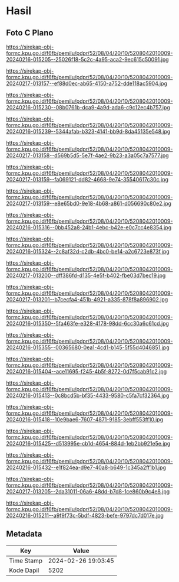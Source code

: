 # Hasil

## Foto C Plano

https://sirekap-obj-formc.kpu.go.id/f6fb/pemilu/pdpr/52/08/04/20/10/5208042010009-20240216-015205--25026f18-5c2c-4a95-aca2-9ec615c50091.jpg

https://sirekap-obj-formc.kpu.go.id/f6fb/pemilu/pdpr/52/08/04/20/10/5208042010009-20240217-013157--ef88d0ec-ab65-4150-a752-dde118ac5904.jpg

https://sirekap-obj-formc.kpu.go.id/f6fb/pemilu/pdpr/52/08/04/20/10/5208042010009-20240216-015230--08b0761b-dca9-4a9d-ada6-c9c12ec4b757.jpg

https://sirekap-obj-formc.kpu.go.id/f6fb/pemilu/pdpr/52/08/04/20/10/5208042010009-20240216-015239--5344afab-b323-4141-bb9d-8da45135e548.jpg

https://sirekap-obj-formc.kpu.go.id/f6fb/pemilu/pdpr/52/08/04/20/10/5208042010009-20240217-013158--d569b5d5-5e7f-4ae2-9b23-a3a05c7a7577.jpg

https://sirekap-obj-formc.kpu.go.id/f6fb/pemilu/pdpr/52/08/04/20/10/5208042010009-20240217-013159--fa069121-dd82-4668-9e74-35540617c30c.jpg

https://sirekap-obj-formc.kpu.go.id/f6fb/pemilu/pdpr/52/08/04/20/10/5208042010009-20240217-013159--e8e65bd0-9e18-4b68-a861-d056690c80e2.jpg

https://sirekap-obj-formc.kpu.go.id/f6fb/pemilu/pdpr/52/08/04/20/10/5208042010009-20240216-015316--0bb452a8-24b1-4ebc-b42e-e0c7cc4e8354.jpg

https://sirekap-obj-formc.kpu.go.id/f6fb/pemilu/pdpr/52/08/04/20/10/5208042010009-20240216-015324--2c8af32d-c2db-4bc0-be14-a2c6723e873f.jpg

https://sirekap-obj-formc.kpu.go.id/f6fb/pemilu/pdpr/52/08/04/20/10/5208042010009-20240217-013200--dff386fd-d135-4e5f-b402-fbe03d7bec19.jpg

https://sirekap-obj-formc.kpu.go.id/f6fb/pemilu/pdpr/52/08/04/20/10/5208042010009-20240217-013201--b7cecfa4-451b-4921-a335-878f8a896902.jpg

https://sirekap-obj-formc.kpu.go.id/f6fb/pemilu/pdpr/52/08/04/20/10/5208042010009-20240216-015350--5fa463fe-e328-4178-98dd-6cc30a6c61cd.jpg

https://sirekap-obj-formc.kpu.go.id/f6fb/pemilu/pdpr/52/08/04/20/10/5208042010009-20240216-015355--00365680-0ea1-4cd1-b145-5f55d4046851.jpg

https://sirekap-obj-formc.kpu.go.id/f6fb/pemilu/pdpr/52/08/04/20/10/5208042010009-20240216-015404--ace11695-f245-4b5f-8272-0d7f5cab91c2.jpg

https://sirekap-obj-formc.kpu.go.id/f6fb/pemilu/pdpr/52/08/04/20/10/5208042010009-20240216-015413--0c8bcd5b-bf35-4433-9580-c5fa7cf32364.jpg

https://sirekap-obj-formc.kpu.go.id/f6fb/pemilu/pdpr/52/08/04/20/10/5208042010009-20240216-015418--10e9bae6-7607-4871-9185-3ebff553ff10.jpg

https://sirekap-obj-formc.kpu.go.id/f6fb/pemilu/pdpr/52/08/04/20/10/5208042010009-20240216-015425--d513995e-cb1d-4654-884d-1eb2bb921e5e.jpg

https://sirekap-obj-formc.kpu.go.id/f6fb/pemilu/pdpr/52/08/04/20/10/5208042010009-20240216-015432--e1f824ea-d9e7-40a8-b649-1c345a2ff1b1.jpg

https://sirekap-obj-formc.kpu.go.id/f6fb/pemilu/pdpr/52/08/04/20/10/5208042010009-20240217-013205--2da31011-06a6-48dd-b7d8-1ce860b9c4e8.jpg

https://sirekap-obj-formc.kpu.go.id/f6fb/pemilu/pdpr/52/08/04/20/10/5208042010009-20240216-015211--a9f9f73c-5bdf-4823-befe-9797dc7d017e.jpg


## Metadata

| Key        | Value               |
| ---------- | ------------------- |
| Time Stamp | 2024-02-26 19:03:45 |
| Kode Dapil | 5202                |



